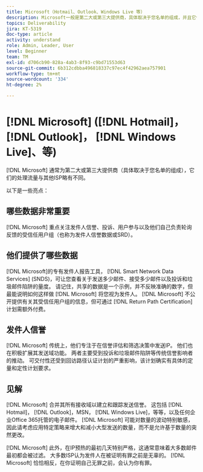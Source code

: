```yaml
---
title: Microsoft（Hotmail、Outlook、Windows Live 等）
description: Microsoft一般是第二大或第三大提供商，具体取决于您名单的组成，并且它们处理的流量与其他ISP略有不同。
topics: Deliverability
jira: KT-5319
doc-type: article
activity: understand
role: Admin, Leader, User
level: Beginner
team: TM
exl-id: d706cb90-828a-4ab3-8f93-c9bd71553d63
source-git-commit: 6b312cdbba496818337c97ec4f42962aea757901
workflow-type: tm+mt
source-wordcount: '334'
ht-degree: 2%

---
```


# [!DNL Microsoft] ([!DNL Hotmail]， [!DNL Outlook]， [!DNL Windows Live]、等)

[!DNL Microsoft] 通常为第二大或第三大提供商（具体取决于您名单的组成），它们的处理流量与其他ISP略有不同。

以下是一些亮点：

## 哪些数据非常重要

[!DNL Microsoft] 重点关注发件人信誉、投诉、用户参与以及他们自己负责轮询反馈的受信任用户组（也称为发件人信誉数据或SRD）。

## 他们提供了哪些数据

[!DNL Microsoft]的专有发件人报告工具， [!DNL Smart Network Data Services] (SNDS)，可让您查看关于发送多少邮件、接受多少邮件以及投诉和垃圾邮件陷阱的量度。 请记住，共享的数据是一个示例，并不反映准确的数字，但最能说明如何这样做 [!DNL Microsoft] 将您视为发件人。 [!DNL Microsoft] 不公开提供有关其受信任用户组的信息，但可通过 [!DNL Return Path Certification] 计划需额外付费。

## 发件人信誉

[!DNL Microsoft] 传统上，他们专注于在信誉评估和筛选决策中发送IP。 他们也在积极扩展其发送域功能。 两者主要受到投诉和垃圾邮件陷阱等传统信誉影响者的推动。 可交付性还受到回访路径认证计划的严重影响，该计划确实有具体的定量和定性计划要求。

## 见解

[!DNL Microsoft] 合并其所有接收域以建立和跟踪发送信誉。 这包括 [!DNL Hotmail]， [!DNL Outlook]，MSN， [!DNL Windows Live]，等等，以及任何企业Office 365托管的电子邮件。 [!DNL Microsoft] 可能对数量的波动特别敏感，因此请考虑应用特定策略来增大和减小大型发送的数量，而不是允许基于数量的突然更改。

[!DNL Microsoft] 此外，在IP预热的最初几天特别严格，这通常意味着大多数邮件最初都会被过滤。 大多数ISP认为发件人在被证明有罪之前是无辜的。 [!DNL Microsoft] 恰恰相反，在你证明自己无罪之前，会认为你有罪。
